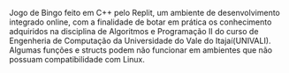 Jogo de Bingo feito em C++ pelo Replit, um ambiente de desenvolvimento integrado online, com a finalidade de botar em prática os conhecimento adquiridos na disciplina de Algoritmos e Programação II do curso de Engenheria de Computação da Universidade do Vale do Itajaí(UNIVALI). 
Algumas funções e structs podem não funcionar em ambientes que não possuam compatibilidade com Linux.
